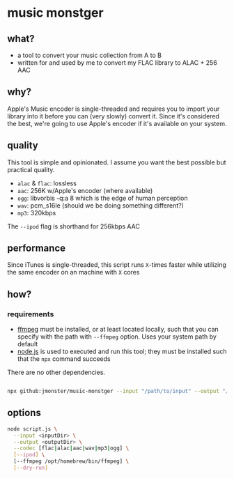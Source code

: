 # music monstger

## what?

- a tool to convert your music collection from A to B
- written for and used by me to convert my FLAC library to ALAC + 256 AAC

## why?

Apple's Music encoder is single-threaded and requires you to import your library into it before you can (very slowly) convert it.
Since it's considered the best, we're going to use Apple's encoder if it's available on your system.

## quality

This tool is simple and opinionated. I assume you want the best possible but practical quality.

- `alac` & `flac`: lossless
- `aac`: 256K w/Apple's encoder (where available)
- `ogg`: libvorbis -q:a 8 which is the edge of human perception
- `wav`: pcm_s16le (should we be doing something different?)
- `mp3`: 320kbps

The `--ipod` flag is shorthand for 256kbps AAC

## performance

Since iTunes is single-threaded, this script runs `X`-times faster while utilizing the same encoder on an machine with `X` cores

## how?

### requirements

- [ffmpeg](https://ffmpeg.org) must be installed, or at least located locally, such that you can specify with the path with `--ffmpeg` option. Uses your system path by default
- [node.js](https://nodejs.org) is used to executed and run this tool; they must be installed such that the `npx` command succeeds

There are no other dependencies.

```sh

npx github:jmonster/music-monstger --input "/path/to/input" --output "/path/to/output" --ipod
```

## options

```sh
node script.js \
  --input <inputDir> \
  --output <outputDir> \
  --codec [flac|alac|aac|wav|mp3|ogg] \
  [--ipod] \
  [--ffmpeg /opt/homebrew/bin/ffmpeg] \
  [--dry-run]
```
